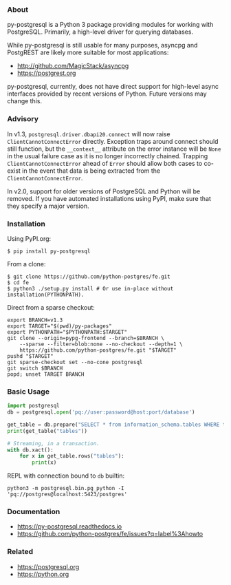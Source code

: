 ### About

py-postgresql is a Python 3 package providing modules for working with PostgreSQL.
Primarily, a high-level driver for querying databases.

While py-postgresql is still usable for many purposes, asyncpg and PostgREST are
likely more suitable for most applications:

- http://github.com/MagicStack/asyncpg
- https://postgrest.org

py-postgresql, currently, does not have direct support for high-level async
interfaces provided by recent versions of Python. Future versions may change this.

### Advisory

In v1.3, `postgresql.driver.dbapi20.connect` will now raise `ClientCannotConnectError` directly.
Exception traps around connect should still function, but the `__context__` attribute
on the error instance will be `None` in the usual failure case as it is no longer
incorrectly chained. Trapping `ClientCannotConnectError` ahead of `Error` should
allow both cases to co-exist in the event that data is being extracted from
the `ClientCannotConnectError`.

In v2.0, support for older versions of PostgreSQL and Python will be removed.
If you have automated installations using PyPI, make sure that they specify a major version.

### Installation

Using PyPI.org:

	$ pip install py-postgresql

From a clone:

	$ git clone https://github.com/python-postgres/fe.git
	$ cd fe
	$ python3 ./setup.py install # Or use in-place without installation(PYTHONPATH).

Direct from a sparse checkout:

	export BRANCH=v1.3
	export TARGET="$(pwd)/py-packages"
	export PYTHONPATH="$PYTHONPATH:$TARGET"
	git clone --origin=pypg-frontend --branch=$BRANCH \
		--sparse --filter=blob:none --no-checkout --depth=1 \
		https://github.com/python-postgres/fe.git "$TARGET"
	pushd "$TARGET"
	git sparse-checkout set --no-cone postgresql
	git switch $BRANCH
	popd; unset TARGET BRANCH

### Basic Usage

```python
import postgresql
db = postgresql.open('pq://user:password@host:port/database')

get_table = db.prepare("SELECT * from information_schema.tables WHERE table_name = $1")
print(get_table("tables"))

# Streaming, in a transaction.
with db.xact():
	for x in get_table.rows("tables"):
		print(x)
```

REPL with connection bound to `db` builtin:

	python3 -m postgresql.bin.pg_python -I 'pq://postgres@localhost:5423/postgres'

### Documentation

- https://py-postgresql.readthedocs.io
- https://github.com/python-postgres/fe/issues?q=label%3Ahowto

### Related

- https://postgresql.org
- https://python.org
